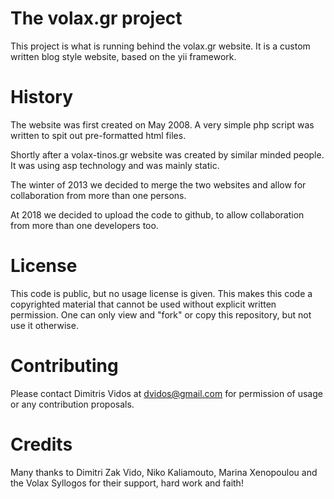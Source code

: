 
# The volax.gr project

This project is what is running behind the volax.gr website. It is a custom written blog style website, based on the yii framework.

# History

The website was first created on May 2008. A very simple php script was written to spit out pre-formatted html files.

Shortly after a volax-tinos.gr website was created by similar minded people. It was using asp technology and was mainly static.

The winter of 2013 we decided to merge the two websites and allow for collaboration from more than one persons.

At 2018 we decided to upload the code to github, to allow collaboration from more than one developers too.

# License

This code is public, but no usage license is given. This makes this code a copyrighted material that cannot be used without explicit written permission. One can only view and "fork" or copy this repository, but not use it otherwise.

# Contributing

Please contact Dimitris Vidos at dvidos@gmail.com for permission of usage or any contribution proposals.

# Credits 

Many thanks to Dimitri Zak Vido, Niko Kaliamouto, Marina Xenopoulou and the Volax Syllogos for their support, hard work and faith!



